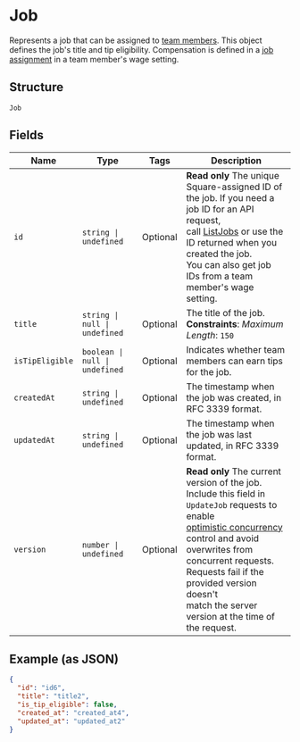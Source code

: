 <!-- Optimized: 2025-10-06 -->
<!-- RPM: 1.6.2.1.1.6.2.1_job_20251006 -->
<!-- Session: E2E RPM DNA Application -->
<!-- AOM: RND (Reggie & Dro) -->
<!-- COI: TECHNOLOGY -->
<!-- RPM: HIGH -->
<!-- ACTION: BUILD -->

# Job

Represents a job that can be assigned to [team members](../../doc/models/team-member.md). This object defines the
job's title and tip eligibility. Compensation is defined in a [job assignment](../../doc/models/job-assignment.md)
in a team member's wage setting.

## Structure

`Job`

## Fields

| Name | Type | Tags | Description |
|  --- | --- | --- | --- |
| `id` | `string \| undefined` | Optional | **Read only** The unique Square-assigned ID of the job. If you need a job ID for an API request,<br>call [ListJobs](api-endpoint:Team-ListJobs) or use the ID returned when you created the job.<br>You can also get job IDs from a team member's wage setting. |
| `title` | `string \| null \| undefined` | Optional | The title of the job.<br>**Constraints**: *Maximum Length*: `150` |
| `isTipEligible` | `boolean \| null \| undefined` | Optional | Indicates whether team members can earn tips for the job. |
| `createdAt` | `string \| undefined` | Optional | The timestamp when the job was created, in RFC 3339 format. |
| `updatedAt` | `string \| undefined` | Optional | The timestamp when the job was last updated, in RFC 3339 format. |
| `version` | `number \| undefined` | Optional | **Read only** The current version of the job. Include this field in `UpdateJob` requests to enable<br>[optimistic concurrency](https://developer.squareup.com/docs/working-with-apis/optimistic-concurrency)<br>control and avoid overwrites from concurrent requests. Requests fail if the provided version doesn't<br>match the server version at the time of the request. |

## Example (as JSON)

```json
{
  "id": "id6",
  "title": "title2",
  "is_tip_eligible": false,
  "created_at": "created_at4",
  "updated_at": "updated_at2"
}
```
